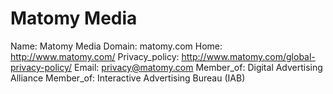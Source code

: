 
# Matomy Media

Name: Matomy Media
Domain: matomy.com
Home: http://www.matomy.com/
Privacy_policy: http://www.matomy.com/global-privacy-policy/
Email: privacy@matomy.com
Member_of: Digital Advertising Alliance
Member_of: Interactive Advertising Bureau (IAB)
